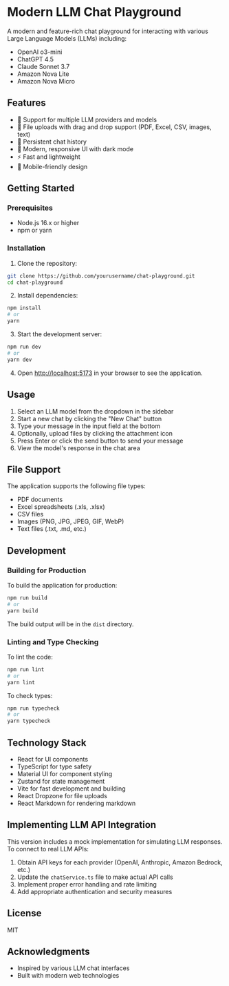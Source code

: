 # Modern LLM Chat Playground

A modern and feature-rich chat playground for interacting with various Large Language Models (LLMs) including:

- OpenAI o3-mini
- ChatGPT 4.5
- Claude Sonnet 3.7
- Amazon Nova Lite
- Amazon Nova Micro

## Features

- 🤖 Support for multiple LLM providers and models
- 📁 File uploads with drag and drop support (PDF, Excel, CSV, images, text)
- 💬 Persistent chat history
- 🎨 Modern, responsive UI with dark mode
- ⚡ Fast and lightweight
- 📱 Mobile-friendly design

## Getting Started

### Prerequisites

- Node.js 16.x or higher
- npm or yarn

### Installation

1. Clone the repository:

```bash
git clone https://github.com/yourusername/chat-playground.git
cd chat-playground
```

2. Install dependencies:

```bash
npm install
# or
yarn
```

3. Start the development server:

```bash
npm run dev
# or
yarn dev
```

4. Open [http://localhost:5173](http://localhost:5173) in your browser to see the application.

## Usage

1. Select an LLM model from the dropdown in the sidebar
2. Start a new chat by clicking the "New Chat" button
3. Type your message in the input field at the bottom
4. Optionally, upload files by clicking the attachment icon
5. Press Enter or click the send button to send your message
6. View the model's response in the chat area

## File Support

The application supports the following file types:

- PDF documents
- Excel spreadsheets (.xls, .xlsx)
- CSV files
- Images (PNG, JPG, JPEG, GIF, WebP)
- Text files (.txt, .md, etc.)

## Development

### Building for Production

To build the application for production:

```bash
npm run build
# or
yarn build
```

The build output will be in the `dist` directory.

### Linting and Type Checking

To lint the code:

```bash
npm run lint
# or
yarn lint
```

To check types:

```bash
npm run typecheck
# or
yarn typecheck
```

## Technology Stack

- React for UI components
- TypeScript for type safety
- Material UI for component styling
- Zustand for state management
- Vite for fast development and building
- React Dropzone for file uploads
- React Markdown for rendering markdown

## Implementing LLM API Integration

This version includes a mock implementation for simulating LLM responses. To connect to real LLM APIs:

1. Obtain API keys for each provider (OpenAI, Anthropic, Amazon Bedrock, etc.)
2. Update the `chatService.ts` file to make actual API calls
3. Implement proper error handling and rate limiting
4. Add appropriate authentication and security measures

## License

MIT

## Acknowledgments

- Inspired by various LLM chat interfaces
- Built with modern web technologies